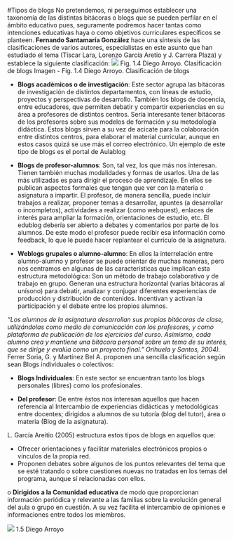 #Tipos de blogs
No pretendemos, ni perseguimos establecer una taxonomía de las distintas bitácoras o blogs que se pueden perfilar en el ámbito educativo pues, seguramente podremos hacer tantas como intenciones educativas haya o como objetivos curriculares específicos se planteen.
**Fernando Santamaría González** hace una síntesis de las clasificaciones de varios autores, especialistas en este asunto que han estudiado el tema (Tíscar Lara, Lorenzo García Aretio y J. Carrera Plaza) y establece la siguiente clasificación:
![](https://catedu.github.io/aprendizaje-colaborativo-con-blog/img/1.jpg)
Fig. 1.4 Diego Arroyo. Clasificación de blogs
Imagen - Fig. 1.4 Diego Arroyo. Clasificación de blogs

* **Blogs académicos o de investigación**: Este sector agrupa las bitácoras de investigación de distintos departamentos, con líneas de estudio, proyectos y perspectivas de desarrollo. También los blogs de docencia, entre educadores, que permiten debatir y compartir experiencias en su área a profesores de distintos centros. Sería interesante tener bitácoras de los profesores sobre sus modelos de formación y su metodología didáctica.
Estos blogs sirven a su vez de acicate para la colaboración entre distintos centros, para elaborar el material curricular, aunque en estos casos quizá se use más el correo electrónico. Un ejemplo de este tipo de blogs es el portal de Aulablog

* **Blogs de profesor-alumnos**: Son, tal vez, los que más nos interesan. Tienen también muchas modalidades y formas de usarlos. Una de las más utilizadas es para dirigir el proceso de aprendizaje. En ellos se publican aspectos formales que tengan que ver con la materia o asignatura a impartir. El profesor, de manera sencilla, puede incluir trabajos a realizar, proponer temas a desarrollar, apuntes (a desarrollar o incompletos), actividades a realizar (como webquest), enlaces de interés para ampliar la formación, orientaciones de estudio, etc. El edublog debería ser abierto a debates y comentarios por parte de los alumnos. De este modo el profesor puede recibir esa información como feedback, lo que le puede hacer replantear el currículo de la asignatura.

* **Weblogs grupales o alumno-alumno**: En ellos la interrelación entre alumno-alumno y profesor se puede orientar de muchas maneras, pero nos centramos en algunas de las características que implican esta estructura metodológica:
Son un método de trabajo colaborativo y de trabajo en grupo.
Generan una estructura horizontal (varias bitácoras al unísono) para debatir, analizar y conjugar diferentes experiencias de producción y distribución de contenidos.
Incentivan y activan la participación y el debate entre los propios alumnos.

*“Los alumnos de la asignatura desarrollan sus propias bitácoras de clase, utilizándolas como medio de comunicación con los profesores, y como plataforma de publicación de los ejercicios del curso. Asimismo, cada alumno crea y mantiene una bitácora personal sobre un tema de su interés, que se dirige y evalúa como un proyecto final.” Orihuela y Santos, 2004).*
Ferrer Soria, G. y Martínez Bel A. proponen una sencilla clasificación según sean Blogs individuales o colectivos:

* **Blogs Individuales**: En este sector se encuentran tanto los blogs personales (libres) como los profesionales.

* **Del profesor**: De entre éstos nos interesan aquellos que hacen referencia al Intercambio de experiencias didácticas y metodológicas entre docentes; dirigidos a alumnos de su tutoría (blog del tutor), área o materia (Blog de la asignatura).

L. García Areitio (2005) estructura estos tipos de blogs en aquellos que:

* Ofrecer orientaciones y facilitar materiales electrónicos propios o vínculos de la propia red.
* Proponen debates sobre algunos de los puntos relevantes del tema que se esté tratando o sobre cuestiones nuevas no tratadas en los temas del programa, aunque sí relacionadas con ellos.

o **Dirigidos a la Comunidad educativa** de modo que proporcionan información periódica y relevante a las familias sobre la evolución general del aula o grupo en cuestión. A su vez facilita el intercambio de opiniones e informaciones entre todos los miembros.

![](https://catedu.github.io/aprendizaje-colaborativo-con-blog/img/blog_tu.jpg)
1.5 Diego Arroyo
